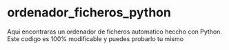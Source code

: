 # ordenador_ficheros_python
Aqui encontraras un ordenador de ficheros automatico heccho con Python. Este codigo es 100% modificable y puedes probarlo tu mismo
